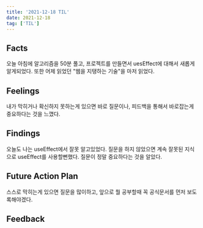 ```yaml
---
title: '2021-12-18 TIL'
date: 2021-12-18
tag: ['TIL']
---
```


## Facts

오늘 아침에 알고리즘을 50분 풀고, 프로젝트를 만들면서 uesEffect에 대해서 새롭게 알게되었다. 또한 어제 읽었던 "웹을 지탱하는 기술"을 마저 읽었다.

## Feelings

내가 막히거나 확신하지 못하는게 있으면 바로 질문이나, 피드백을 통해서 바로잡는게 중요하다는 것을 느꼈다.

## Findings

오늘도 나는 useEffect에서 잘못 알고있었다. 질문을 하지 않았으면 계속 잘못된 지식으로 useEffect를 사용할뻔했다. 질문이 정말 중요하다는 것을 알았다.

## Future Action Plan

스스로 막히는게 있으면 질문을 많이하고, 앞으로 뭘 공부할때 꼭 공식문서를 먼저 보도록해야겠다.

## Feedback
